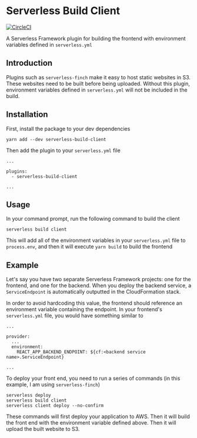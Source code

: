 # Serverless Build Client

[![CircleCI](https://circleci.com/gh/tgfischer/serverless-build-client/tree/master.svg?style=svg)](https://circleci.com/gh/tgfischer/serverless-build-client/tree/master)

A Serverless Framework plugin for building the frontend with environment variables defined in `serverless.yml`

## Introduction

Plugins such as `serverless-finch` make it easy to host static websites in S3. These websites need to be built before being uploaded. Without this plugin, environment variables defined in `serverless.yml` will not be included in the build.

## Installation

First, install the package to your dev dependencies

```
yarn add --dev serverless-build-client
```

Then add the plugin to your `serverless.yml` file

```
...

plugins:
  - serverless-build-client

...
```

## Usage

In your command prompt, run the following command to build the client

```
serverless build client
```

This will add all of the environment variables in your `serverless.yml` file to `process.env`, and then it will execute `yarn build` to build the frontend

## Example

Let's say you have two separate Serverless Framework projects: one for the frontend, and one for the backend. When you deploy the backend service, a `ServiceEndpoint` is automatically outputted in the CloudFormation stack.

In order to avoid hardcoding this value, the frontend should reference an environment variable containing the endpoint. In your frontend's `serverless.yml` file, you would have something similar to

```
...

provider:
  ...
  environment:
    REACT_APP_BACKEND_ENDPOINT: ${cf:<backend service name>.ServiceEndpoint}

...
```

To deploy your front end, you need to run a series of commands (in this example, I am using `serverless-finch`)

```
serverless deploy
serverless build client
serverless client deploy --no-confirm
```

These commands will first deploy your application to AWS. Then it will build the front end with the environment variable defined above. Then it will upload the built website to S3.
